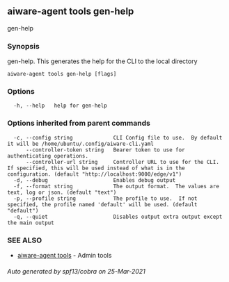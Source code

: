 ## aiware-agent tools gen-help

gen-help

### Synopsis

gen-help.  This generates the help for the CLI to the local directory

```
aiware-agent tools gen-help [flags]
```

### Options

```
  -h, --help   help for gen-help
```

### Options inherited from parent commands

```
  -c, --config string             CLI Config file to use.  By default it will be /home/ubuntu/.config/aiware-cli.yaml
      --controller-token string   Bearer token to use for authenticating operations.
      --controller-url string     Controller URL to use for the CLI.  If specified, this will be used instead of what is in the configuration. (default "http://localhost:9000/edge/v1")
  -d, --debug                     Enables debug output
  -f, --format string             The output format.  The values are text, log or json. (default "text")
  -p, --profile string            The profile to use.  If not specified, the profile named 'default' will be used. (default "default")
  -q, --quiet                     Disables output extra output except the main output
```

### SEE ALSO

* [aiware-agent tools](/cli/aiware-agent_tools.md)	 - Admin tools

###### Auto generated by spf13/cobra on 25-Mar-2021
